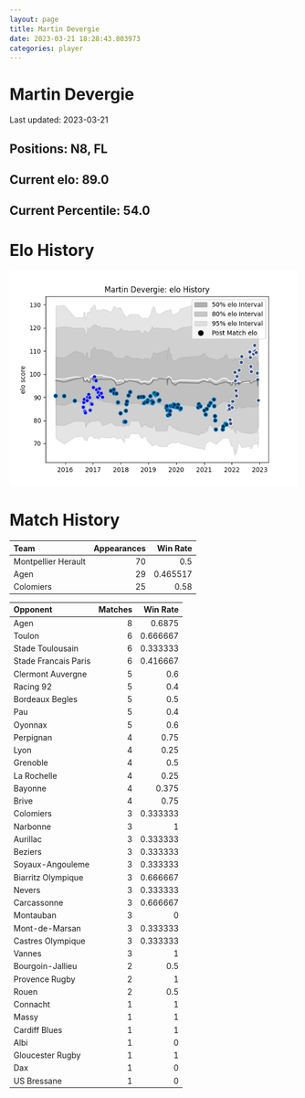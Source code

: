 ```yaml
---  
layout: page  
title: Martin Devergie  
date: 2023-03-21 18:28:43.803973  
categories: player  
---
```

# Martin Devergie


Last updated: 2023-03-21
## Positions: N8, FL

## Current elo: 89.0

## Current Percentile: 54.0

# Elo History


![elo history](history_MartinDevergie.png)
# Match History


| Team                |   Appearances |   Win Rate |
|:--------------------|--------------:|-----------:|
| Montpellier Herault |            70 |   0.5      |
| Agen                |            29 |   0.465517 |
| Colomiers           |            25 |   0.58     |

| Opponent             |   Matches |   Win Rate |
|:---------------------|----------:|-----------:|
| Agen                 |         8 |   0.6875   |
| Toulon               |         6 |   0.666667 |
| Stade Toulousain     |         6 |   0.333333 |
| Stade Francais Paris |         6 |   0.416667 |
| Clermont Auvergne    |         5 |   0.6      |
| Racing 92            |         5 |   0.4      |
| Bordeaux Begles      |         5 |   0.5      |
| Pau                  |         5 |   0.4      |
| Oyonnax              |         5 |   0.6      |
| Perpignan            |         4 |   0.75     |
| Lyon                 |         4 |   0.25     |
| Grenoble             |         4 |   0.5      |
| La Rochelle          |         4 |   0.25     |
| Bayonne              |         4 |   0.375    |
| Brive                |         4 |   0.75     |
| Colomiers            |         3 |   0.333333 |
| Narbonne             |         3 |   1        |
| Aurillac             |         3 |   0.333333 |
| Beziers              |         3 |   0.333333 |
| Soyaux-Angouleme     |         3 |   0.333333 |
| Biarritz Olympique   |         3 |   0.666667 |
| Nevers               |         3 |   0.333333 |
| Carcassonne          |         3 |   0.666667 |
| Montauban            |         3 |   0        |
| Mont-de-Marsan       |         3 |   0.333333 |
| Castres Olympique    |         3 |   0.333333 |
| Vannes               |         3 |   1        |
| Bourgoin-Jallieu     |         2 |   0.5      |
| Provence Rugby       |         2 |   1        |
| Rouen                |         2 |   0.5      |
| Connacht             |         1 |   1        |
| Massy                |         1 |   1        |
| Cardiff Blues        |         1 |   1        |
| Albi                 |         1 |   0        |
| Gloucester Rugby     |         1 |   1        |
| Dax                  |         1 |   0        |
| US Bressane          |         1 |   0        |